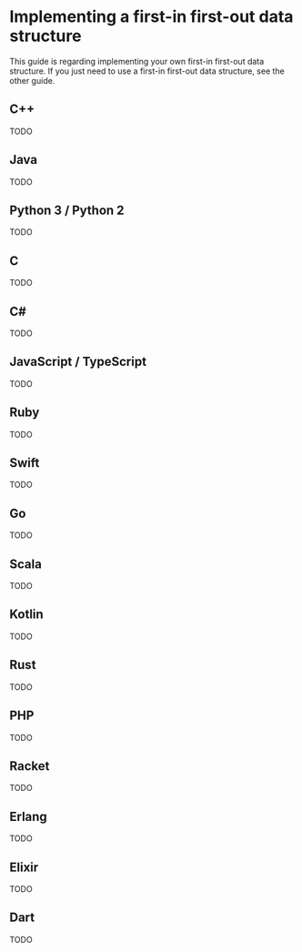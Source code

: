 # Implementing a first-in first-out data structure

This guide is regarding implementing your own first-in first-out data structure. If you just need to use a first-in first-out data structure, see the other guide.

## C++

TODO

## Java

TODO

## Python 3 / Python 2

TODO

## C

TODO

## C#

TODO

## JavaScript / TypeScript

TODO

## Ruby

TODO

## Swift

TODO

## Go

TODO

## Scala

TODO

## Kotlin

TODO

## Rust

TODO

## PHP

TODO

## Racket

TODO

## Erlang

TODO

## Elixir

TODO

## Dart

TODO
